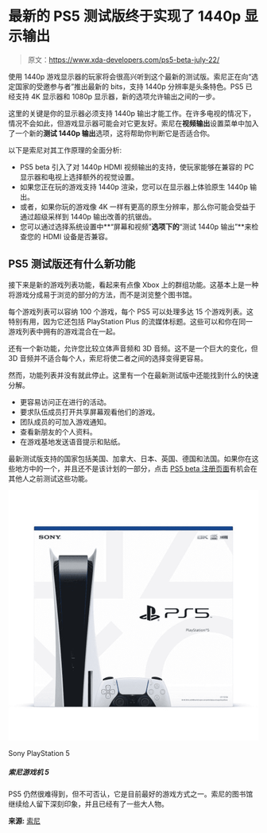 # 最新的 PS5 测试版终于实现了 1440p 显示输出

> 原文：<https://www.xda-developers.com/ps5-beta-july-22/>

使用 1440p 游戏显示器的玩家将会很高兴听到这个最新的测试版。索尼正在向“选定国家的受邀参与者”推出最新的 bits，支持 1440p 分辨率是头条特色。PS5 已经支持 4K 显示器和 1080p 显示器，新的选项允许输出之间的一步。

这里的关键是你的显示器必须支持 1440p 输出才能工作。在许多电视的情况下，情况不会如此，但游戏显示器可能会对它更友好。索尼在**视频输出**设置菜单中加入了一个新的**测试 1440p 输出**选项，这将帮助你判断它是否适合你。

以下是索尼对其工作原理的全面分析:

*   PS5 beta 引入了对 1440p HDMI 视频输出的支持，使玩家能够在兼容的 PC 显示器和电视上选择额外的视觉设置。
*   如果您正在玩的游戏支持 1440p 渲染，您可以在显示器上体验原生 1440p 输出。
*   或者，如果你玩的游戏像 4K 一样有更高的原生分辨率，那么你可能会受益于通过超级采样到 1440p 输出改善的抗锯齿。
*   您可以通过选择系统设置中**“屏幕和视频”**选项下的**“测试 1440p 输出”**来检查您的 HDMI 设备是否兼容。

## PS5 测试版还有什么新功能

接下来是新的游戏列表功能，看起来有点像 Xbox 上的群组功能。这基本上是一种将游戏分成易于浏览的部分的方法，而不是浏览整个图书馆。

每个游戏列表可以容纳 100 个游戏，每个 PS5 可以处理多达 15 个游戏列表。这特别有用，因为它还包括 PlayStation Plus 的流媒体标题。这些可以和你在同一游戏列表中拥有的游戏混合在一起。

还有一个新功能，允许您比较立体声音频和 3D 音频。这不是一个巨大的变化，但 3D 音频并不适合每个人，索尼将使二者之间的选择变得更容易。

然而，功能列表并没有就此停止。这里有一个在最新测试版中还能找到什么的快速分解。

*   更容易访问正在进行的活动。
*   要求队伍成员打开共享屏幕观看他们的游戏。
*   团队成员的可加入游戏通知。
*   查看新朋友的个人资料。
*   在游戏基地发送语音提示和贴纸。

最新测试版支持的国家包括美国、加拿大、日本、英国、德国和法国。如果你在这些地方中的一个，并且还不是该计划的一部分，点击 [PS5 beta 注册页面](https://www.playstation.com/en-gb/ps5/ps5-beta-program-sign-up/)有机会在其他人之前测试这些功能。

 <picture>![The PS5 is still hard to get hold of but it's undeniably one of the best ways to game right now. Sony's library continues to impress and has some big hitters on the way. ](img/ff3f54b819305010510f7b41d2ea9425.png)</picture> 

Sony PlayStation 5

##### 索尼游戏机 5

PS5 仍然很难得到，但不可否认，它是目前最好的游戏方式之一。索尼的图书馆继续给人留下深刻印象，并且已经有了一些大人物。

**来源:** [索尼](https://blog.playstation.com/2022/07/28/ps5-beta-introduces-1440p-support-gamelists-and-more/)